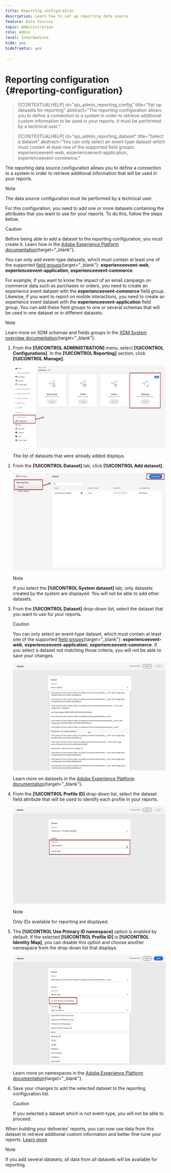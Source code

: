 ```yaml
---
title: Reporting configuration
description: Learn how to set up reporting data source
feature: Data Sources
topic: Administration
role: Admin
level: Intermediate
hide: yes
hidefromtoc: yes

---
```

# Reporting configuration {#reporting-configuration}

>[!CONTEXTUALHELP]
>id="ajo_admin_reporting_config"
>title="Set up datasets for reporting"
>abstract="The reporting configuration allows you to define a connection to a system in order to retrieve additional custom information to be used in your reports. It must be performed by a technical user."

>[!CONTEXTUALHELP]
>id="ajo_admin_reporting_dataset"
>title="Select a dataset"
>abstract="You can only select an event-type dataset which must contain at least one of the supported field groups: experienceevent-web, experienceevent-application, experienceevent-commerce."

The reporting data source configuration allows you to define a connection to a system in order to retrieve additional information that will be used in your reports.

>[!NOTE]
>
>The data source configuration must be performed by a technical user. <!--Rights?-->

For this configuration, you need to add one or more datasets containing the attributes that you want to use for your reports. To do this, follow the steps below.

>[!CAUTION]
>
>Before being able to add a dataset to the reporting configuration, you must create it. Learn how in the [Adobe Experience Platform documentation](https://experienceleague.adobe.com/docs/experience-platform/catalog/datasets/user-guide.html?lang=en#create){target="_blank"}.
>
>You can only add event-type datasets, which must contain at least one of the supported [field groups](https://experienceleague.adobe.com/docs/experience-platform/xdm/tutorials/create-schema-ui.html#field-group){target="_blank"}: **experienceevent-web**, **experienceevent-application**, **experienceevent-commerce**.

<!--
➡️ [Discover this feature in video](#video)
-->

For example, if you want to know the impact of an email campaign on commerce data such as purchases or orders, you need to create an experience event dataset with the **experienceevent-commerce** field group. Likewise, if you want to report on mobile interactions, you need to create an experience event dataset with the **experienceevent-application** field group. <!--If you want to report on web interactions then you need to include the web field group.--> You can add these field groups to one or several schemas that will be used in one dataset or in different datasets.

>[!NOTE]
>
>Learn more on XDM schemas and fields groups in the [XDM System overview documentation](https://experienceleague.adobe.com/docs/experience-platform/xdm/home.html?lang=en){target="_blank"}.

1. From the **[!UICONTROL ADMINISTRATION]** menu, select **[!UICONTROL Configurations]**. In the  **[!UICONTROL Reporting]** section, click **[!UICONTROL Manage]**.

    ![](assets/reporting-config-menu.png)

    The list of datasets that were already added displays.

1. From the **[!UICONTROL Dataset]** tab, click **[!UICONTROL Add dataset]**.

    ![](assets/reporting-config-add.png)

    >[!NOTE]
    >
    >If you select the **[!UICONTROL System dataset]** tab, only datasets created by the system are displayed. You will not be able to add other datasets.

1. From the **[!UICONTROL Dataset]** drop-down list, select the dataset that you want to use for your reports.

    >[!CAUTION]
    >
    >You can only select an event-type dataset, which must contain at least one of the supported [field groups](https://experienceleague.adobe.com/docs/experience-platform/xdm/tutorials/create-schema-ui.html#field-group){target="_blank"}: **experienceevent-web**, **experienceevent-application**, **experienceevent-commerce**. If you select a dataset not matching those criteria, you will not be able to save your changes.

    ![](assets/reporting-config-datasets.png)

    Learn more on datasets in the [Adobe Experience Platform documentation](https://experienceleague.adobe.com/docs/experience-platform/catalog/datasets/overview.html){target="_blank"}.

1. From the **[!UICONTROL Profile ID]** drop-down list, select the dataset field attribute that will be used to identify each profile in your reports.

    ![](assets/reporting-config-profile-id.png)

    >[!NOTE]
    >
    >Only IDs available for reporting are displayed.

1. The **[!UICONTROL Use Primary ID namespace]** option is enabled by default. If the selected **[!UICONTROL Profile ID]** is **[!UICONTROL Identity Map]**, you can disable this option and choose another namespace from the drop-down list that displays.

    ![](assets/reporting-config-namespace.png)

    Learn more on namespaces in the [Adobe Experience Platform documentation](https://experienceleague.adobe.com/docs/experience-platform/identity/namespaces.html){target="_blank"}.

1. Save your changes to add the selected dataset to the reporting configuration list.

    >[!CAUTION]
    >
    >If you selected a dataset which is not event-type, you will not be able to proceed.

When building your deliveries' reports, you can now use data from this dataset to retrieve additional custom information and better fine-tune your reports. [Learn more](campaign-global-report.md#objectives-global)

>[!NOTE]
>
>If you add several datasets, all data from all datasets will be available for reporting.


<!--
## How-to video {#video}

Understand how to configure Experience Platform reporting data sources.

>[!VIDEO]()
-->
